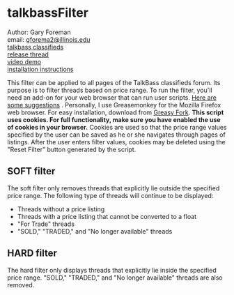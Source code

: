 talkbassFilter
==============

Author: Gary Foreman  
email: gforema2@illinois.edu  
[talkbass classifieds](http://www.talkbass.com/categories/classifieds-bg.252/)  
[release thread](http://www.talkbass.com/threads/tb-classifieds-price-filter.1109279/)  
[video demo](https://www.youtube.com/watch?v=pyZE_YJ5kZg&index=1&list=UUM6F76aBajCks2diljMPg0Q)  
[installation instructions](https://www.youtube.com/watch?v=F1H7b7gkSe0&list=UUM6F76aBajCks2diljMPg0Q&index=2)

This filter can be applied to all pages of the TalkBass classifieds forum.
Its purpose is to filter threads based on price range.
To run the filter, you'll need an add-on for your web browser that can run
user scripts. 
[Here are some suggestions](https://greasyfork.org/help/installing-user-scripts)
. Personally, I use Greasemonkey for the Mozilla Firefox web browser. For easy 
installation, download from
[Greasy Fork](https://greasyfork.org/scripts/5340-talkbass-price-filter).
**This script uses cookies. For full functionality, make sure you have enabled 
the use of cookies in your browser.** Cookies are used so that the price range 
values specified by the user can be saved as he or she navigates through pages 
of listings. After the user enters filter values, cookies may be deleted using 
the "Reset Filter" button generated by the script.

SOFT filter
-----------

The soft filter only removes threads that explicitly lie outside the specified 
price range. The following type of threads will continue to be displayed: 
- Threads without a price listing 
- Threads with a price listing that cannot be converted to a float 
- "For Trade" threads 
- "SOLD," "TRADED," and "No longer available" threads 

HARD filter
-----------

The hard filter only displays threads that explicitly lie inside the specified 
price range. "SOLD," "TRADED," and "No longer available" threads are also 
removed.

